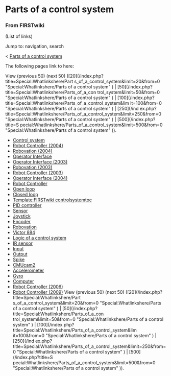 # Parts of a control system

### From FIRSTwiki

(List of links)

Jump to: navigation, search

&lt; [Parts of a control
system](/index.php?title=Parts_of_a_control_system&redirect=no "Parts of a
control system" )  

The following pages link to here:

View (previous 50) (next 50) ([20](/index.php?title=Special:Whatlinkshere/Part
s_of_a_control_system&limit=20&from=0 "Special:Whatlinkshere/Parts of a
control system" ) | [50](/index.php?title=Special:Whatlinkshere/Parts_of_a_con
trol_system&limit=50&from=0 "Special:Whatlinkshere/Parts of a control system"
) | [100](/index.php?title=Special:Whatlinkshere/Parts_of_a_control_system&lim
it=100&from=0 "Special:Whatlinkshere/Parts of a control system" ) | [250](/ind
ex.php?title=Special:Whatlinkshere/Parts_of_a_control_system&limit=250&from=0
"Special:Whatlinkshere/Parts of a control system" ) | [500](/index.php?title=S
pecial:Whatlinkshere/Parts_of_a_control_system&limit=500&from=0
"Special:Whatlinkshere/Parts of a control system" )).

  * [Control system](Control_system "Control system" )
  * [Robot Controller (2004)](Robot_Controller_%282004%29 "Robot Controller \(2004\)" )
  * [Robovation (2004)](Robovation_%282004%29 "Robovation \(2004\)" )
  * [Operator Interface](operator-interface)
  * [Operator Interface (2003)](Operator_Interface_%282003%29 "Operator Interface \(2003\)" )
  * [Robovation (2003)](Robovation_%282003%29 "Robovation \(2003\)" )
  * [Robot Controller (2003)](Robot_Controller_%282003%29 "Robot Controller \(2003\)" )
  * [Operator Interface (2004)](Operator_Interface_%282004%29 "Operator Interface \(2004\)" )
  * [Robot Controller](robot-controller)
  * [Open loop](Open_loop "Open loop" )
  * [Closed loop](Closed_loop "Closed loop" )
  * [Template:FIRSTwiki controlsystemtoc](Template:FIRSTwiki_controlsystemtoc "Template:FIRSTwiki controlsystemtoc" )
  * [PID controller](PID_controller "PID controller" )
  * [Sensor](sensor)
  * [Joystick](joystick)
  * [Encoder](Encoder "Encoder" )
  * [Robovation](robovation)
  * [Victor 884](victor-884)
  * [Logic of a control system](Logic_of_a_control_system "Logic of a control system" )
  * [IR sensor](IR_sensor "IR sensor" )
  * [Input](Input "Input" )
  * [Output](Output "Output" )
  * [Spike](spike-relay)
  * [CMUcam2](CMUcam2 "CMUcam2" )
  * [Accelerometer](Accelerometer "Accelerometer" )
  * [Gyro](gyro)
  * [Computer](Computer "Computer" )
  * [Robot Controller (2006)](Robot_Controller_%282006%29 "Robot Controller \(2006\)" )
  * [Robot Controller (2009)](Robot_Controller_%282009%29 "Robot Controller \(2009\)" )
View (previous 50) (next 50) ([20](/index.php?title=Special:Whatlinkshere/Part
s_of_a_control_system&limit=20&from=0 "Special:Whatlinkshere/Parts of a
control system" ) | [50](/index.php?title=Special:Whatlinkshere/Parts_of_a_con
trol_system&limit=50&from=0 "Special:Whatlinkshere/Parts of a control system"
) | [100](/index.php?title=Special:Whatlinkshere/Parts_of_a_control_system&lim
it=100&from=0 "Special:Whatlinkshere/Parts of a control system" ) | [250](/ind
ex.php?title=Special:Whatlinkshere/Parts_of_a_control_system&limit=250&from=0
"Special:Whatlinkshere/Parts of a control system" ) | [500](/index.php?title=S
pecial:Whatlinkshere/Parts_of_a_control_system&limit=500&from=0
"Special:Whatlinkshere/Parts of a control system" )).

